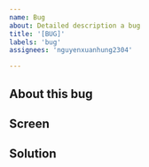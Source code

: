 ```yaml
---
name: Bug
about: Detailed description a bug
title: '[BUG]'
labels: 'bug'
assignees: 'nguyenxuanhung2304'

---
```

## About this bug

## Screen

## Solution
